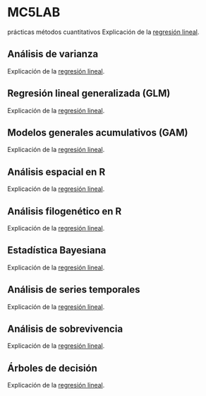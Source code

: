 # MC5LAB
prácticas métodos cuantitativos 
Explicación de la [regresión lineal](https://rpubs.com/joser/RegresionSimple). 

## Análisis de varianza
Explicación de la [regresión lineal](https://rpubs.com/joser/RegresionSimple). 

## Regresión lineal generalizada (GLM)
Explicación de la [regresión lineal](https://rpubs.com/joser/RegresionSimple). 

## Modelos generales acumulativos (GAM)
Explicación de la [regresión lineal](https://rpubs.com/joser/RegresionSimple). 
## Análisis espacial en R
Explicación de la [regresión lineal](https://rpubs.com/joser/RegresionSimple). 
## Análisis filogenético en R
Explicación de la [regresión lineal](https://rpubs.com/joser/RegresionSimple). 
## Estadística Bayesiana
Explicación de la [regresión lineal](https://rpubs.com/joser/RegresionSimple). 
## Análisis de series temporales
Explicación de la [regresión lineal](https://rpubs.com/joser/RegresionSimple). 
## Análisis de sobrevivencia
Explicación de la [regresión lineal](https://rpubs.com/joser/RegresionSimple). 
## Árboles de decisión
Explicación de la [regresión lineal](https://rpubs.com/joser/RegresionSimple).
